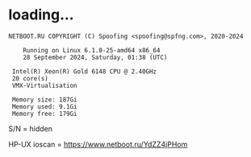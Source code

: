# loading...
```
NETBOOT.RU COPYRIGHT (C) Spoofing <spoofing@spfng.com>, 2020-2024

	Running on Linux 6.1.0-25-amd64 x86_64
	28 September 2024, Saturday, 01:38 (UTC)

 Intel(R) Xeon(R) Gold 6148 CPU @ 2.40GHz
 20 core(s)
 VMX-Virtualisation

 Memory size: 187Gi
 Memory used: 9.1Gi
 Memory free: 179Gi
```
S/N = hidden

HP-UX ioscan = https://www.netboot.ru/YdZZ4jPHom
